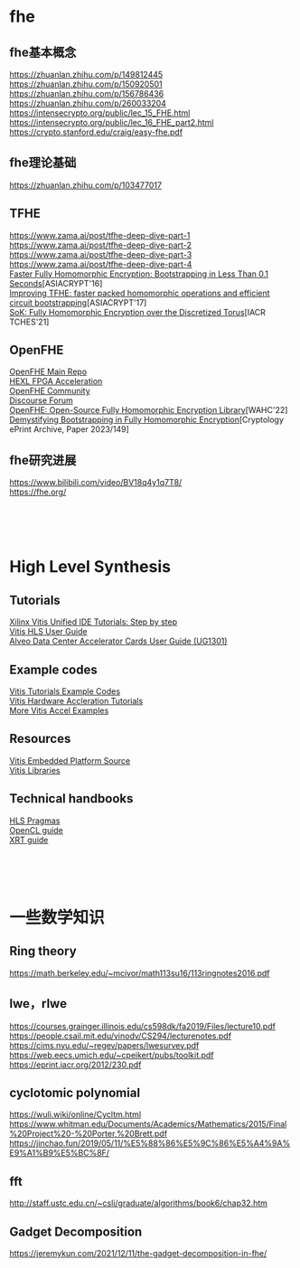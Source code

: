 # fhe

## fhe基本概念

https://zhuanlan.zhihu.com/p/149812445</br>
https://zhuanlan.zhihu.com/p/150920501</br>
https://zhuanlan.zhihu.com/p/156786436</br>
https://zhuanlan.zhihu.com/p/260033204</br>
https://intensecrypto.org/public/lec_15_FHE.html</br>
https://intensecrypto.org/public/lec_16_FHE_part2.html</br>
https://crypto.stanford.edu/craig/easy-fhe.pdf</br>

## fhe理论基础

https://zhuanlan.zhihu.com/p/103477017</br>

## TFHE
https://www.zama.ai/post/tfhe-deep-dive-part-1</br>
https://www.zama.ai/post/tfhe-deep-dive-part-2</br>
https://www.zama.ai/post/tfhe-deep-dive-part-3</br>
https://www.zama.ai/post/tfhe-deep-dive-part-4</br>
[Faster Fully Homomorphic Encryption: Bootstrapping in Less Than 0.1 Seconds](https://eprint.iacr.org/2016/870.pdf)[ASIACRYPT'16]</br>
[Improving TFHE: faster packed homomorphic operations and efficient circuit bootstrapping](https://eprint.iacr.org/2017/430.pdf)[ASIACRYPT'17]</br>
[SoK: Fully Homomorphic Encryption over the Discretized Torus](https://marcjoye.github.io/papers/Joy22dtorus.pdf)[IACR TCHES'21]</br>

## OpenFHE
[OpenFHE Main Repo](https://github.com/openfheorg/openfhe-development)</br>
[HEXL FPGA Acceleration](https://github.com/openfheorg/openfhe-hexl)</br>
[OpenFHE Community](https://www.openfhe.org/)</br>
[Discourse Forum](https://openfhe.discourse.group/)</br>
[OpenFHE: Open-Source Fully Homomorphic Encryption Library](https://dl.acm.org/doi/pdf/10.1145/3560827.3563379)[WAHC'22]</br>
[Demystifying Bootstrapping in Fully Homomorphic Encryption](https://eprint.iacr.org/2023/149.pdf)[Cryptology ePrint Archive, Paper 2023/149]</br>


## fhe研究进展

https://www.bilibili.com/video/BV18q4y1q7T8/</br>
https://fhe.org/</br>
<br></br><br></br>


# High Level Synthesis

## Tutorials
[Xilinx Vitis Unified IDE Tutorials: Step by step](https://docs.xilinx.com/r/en-US/Vitis-Tutorials-Getting-Started/Vitis-Tutorials-Getting-Started)</br>
[Vitis HLS User Guide](https://docs.xilinx.com/r/en-US/ug1399-vitis-hls/Launching-the-Vitis-Unified-IDE)</br>
[Alveo Data Center Accelerator Cards User Guide (UG1301)](https://docs.xilinx.com/r/en-US/ug1301-getting-started-guide-alveo-accelerator-cards/XRT-and-Deployment-Package-Installation-Procedures-on-Ubuntu)</br>

## Example codes
[Vitis Tutorials Example Codes](https://github.com/Xilinx/Vitis-Tutorials/tree/2023.1/Getting_Started)</br>
[Vitis Hardware Accleration Tutorials](https://github.com/Xilinx/Vitis-Tutorials/tree/2023.2/Hardware_Acceleration)</br>
[More Vitis Accel Examples](https://github.com/Xilinx/Vitis_Accel_Examples)</br>

## Resources
[Vitis Embedded Platform Source](https://github.com/Xilinx/Vitis_Embedded_Platform_Source)</br>
[Vitis Libraries](https://docs.xilinx.com/r/en-US/Vitis_Libraries/index.html)</br>

## Technical handbooks
[HLS Pragmas](https://www.xilinx.com/htmldocs/xilinx2019_1/sdaccel_doc/hls-pragmas-okr1504034364623.html#fde1504034360078)</br>
[OpenCL guide](https://docs.xilinx.com/r/en-US/ug1393-vitis-application-acceleration/OpenCL-Programming)</br>
[XRT guide](https://xilinx.github.io/XRT/master/html/xrt_native_apis.html#)</br>
<br></br><br></br>


# 一些数学知识

## Ring theory
https://math.berkeley.edu/~mcivor/math113su16/113ringnotes2016.pdf</br>

## lwe，rlwe
https://courses.grainger.illinois.edu/cs598dk/fa2019/Files/lecture10.pdf</br>
https://people.csail.mit.edu/vinodv/CS294/lecturenotes.pdf</br>
https://cims.nyu.edu/~regev/papers/lwesurvey.pdf</br>
https://web.eecs.umich.edu/~cpeikert/pubs/toolkit.pdf</br>
https://eprint.iacr.org/2012/230.pdf</br>

## cyclotomic polynomial
https://wuli.wiki/online/Cycltm.html</br>
https://www.whitman.edu/Documents/Academics/Mathematics/2015/Final%20Project%20-%20Porter,%20Brett.pdf</br>
https://jinchao.fun/2019/05/11/%E5%88%86%E5%9C%86%E5%A4%9A%E9%A1%B9%E5%BC%8F/</br>

## fft
http://staff.ustc.edu.cn/~csli/graduate/algorithms/book6/chap32.htm</br>

## Gadget Decomposition
https://jeremykun.com/2021/12/11/the-gadget-decomposition-in-fhe/</br>
